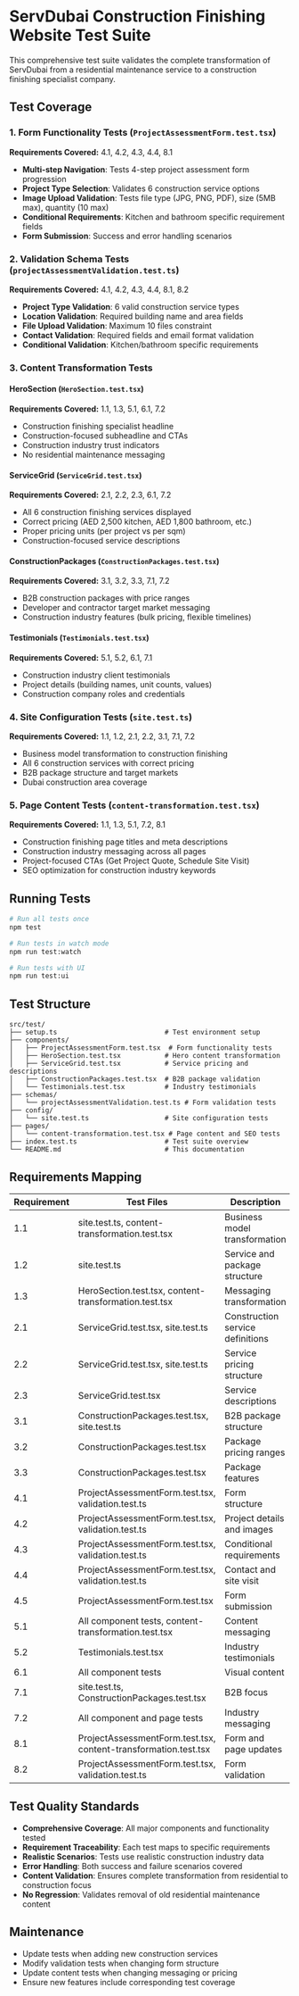# ServDubai Construction Finishing Website Test Suite

This comprehensive test suite validates the complete transformation of ServDubai from a residential maintenance service to a construction finishing specialist company.

## Test Coverage

### 1. Form Functionality Tests (`ProjectAssessmentForm.test.tsx`)

**Requirements Covered:** 4.1, 4.2, 4.3, 4.4, 8.1

- **Multi-step Navigation**: Tests 4-step project assessment form progression
- **Project Type Selection**: Validates 6 construction service options
- **Image Upload Validation**: Tests file type (JPG, PNG, PDF), size (5MB max), quantity (10 max)
- **Conditional Requirements**: Kitchen and bathroom specific requirement fields
- **Form Submission**: Success and error handling scenarios

### 2. Validation Schema Tests (`projectAssessmentValidation.test.ts`)

**Requirements Covered:** 4.1, 4.2, 4.3, 4.4, 8.1, 8.2

- **Project Type Validation**: 6 valid construction service types
- **Location Validation**: Required building name and area fields
- **File Upload Validation**: Maximum 10 files constraint
- **Contact Validation**: Required fields and email format validation
- **Conditional Validation**: Kitchen/bathroom specific requirements

### 3. Content Transformation Tests

#### HeroSection (`HeroSection.test.tsx`)
**Requirements Covered:** 1.1, 1.3, 5.1, 6.1, 7.2

- Construction finishing specialist headline
- Construction-focused subheadline and CTAs
- Construction industry trust indicators
- No residential maintenance messaging

#### ServiceGrid (`ServiceGrid.test.tsx`)
**Requirements Covered:** 2.1, 2.2, 2.3, 6.1, 7.2

- All 6 construction finishing services displayed
- Correct pricing (AED 2,500 kitchen, AED 1,800 bathroom, etc.)
- Proper pricing units (per project vs per sqm)
- Construction-focused service descriptions

#### ConstructionPackages (`ConstructionPackages.test.tsx`)
**Requirements Covered:** 3.1, 3.2, 3.3, 7.1, 7.2

- B2B construction packages with price ranges
- Developer and contractor target market messaging
- Construction industry features (bulk pricing, flexible timelines)

#### Testimonials (`Testimonials.test.tsx`)
**Requirements Covered:** 5.1, 5.2, 6.1, 7.1

- Construction industry client testimonials
- Project details (building names, unit counts, values)
- Construction company roles and credentials

### 4. Site Configuration Tests (`site.test.ts`)

**Requirements Covered:** 1.1, 1.2, 2.1, 2.2, 3.1, 7.1, 7.2

- Business model transformation to construction finishing
- All 6 construction services with correct pricing
- B2B package structure and target markets
- Dubai construction area coverage

### 5. Page Content Tests (`content-transformation.test.tsx`)

**Requirements Covered:** 1.1, 1.3, 5.1, 7.2, 8.1

- Construction finishing page titles and meta descriptions
- Construction industry messaging across all pages
- Project-focused CTAs (Get Project Quote, Schedule Site Visit)
- SEO optimization for construction industry keywords

## Running Tests

```bash
# Run all tests once
npm test

# Run tests in watch mode
npm run test:watch

# Run tests with UI
npm run test:ui
```

## Test Structure

```
src/test/
├── setup.ts                           # Test environment setup
├── components/
│   ├── ProjectAssessmentForm.test.tsx  # Form functionality tests
│   ├── HeroSection.test.tsx           # Hero content transformation
│   ├── ServiceGrid.test.tsx           # Service pricing and descriptions
│   ├── ConstructionPackages.test.tsx  # B2B package validation
│   └── Testimonials.test.tsx          # Industry testimonials
├── schemas/
│   └── projectAssessmentValidation.test.ts # Form validation tests
├── config/
│   └── site.test.ts                   # Site configuration tests
├── pages/
│   └── content-transformation.test.tsx # Page content and SEO tests
├── index.test.ts                      # Test suite overview
└── README.md                          # This documentation
```

## Requirements Mapping

| Requirement | Test Files | Description |
|-------------|------------|-------------|
| 1.1 | site.test.ts, content-transformation.test.tsx | Business model transformation |
| 1.2 | site.test.ts | Service and package structure |
| 1.3 | HeroSection.test.tsx, content-transformation.test.tsx | Messaging transformation |
| 2.1 | ServiceGrid.test.tsx, site.test.ts | Construction service definitions |
| 2.2 | ServiceGrid.test.tsx, site.test.ts | Service pricing structure |
| 2.3 | ServiceGrid.test.tsx | Service descriptions |
| 3.1 | ConstructionPackages.test.tsx, site.test.ts | B2B package structure |
| 3.2 | ConstructionPackages.test.tsx | Package pricing ranges |
| 3.3 | ConstructionPackages.test.tsx | Package features |
| 4.1 | ProjectAssessmentForm.test.tsx, validation.test.ts | Form structure |
| 4.2 | ProjectAssessmentForm.test.tsx, validation.test.ts | Project details and images |
| 4.3 | ProjectAssessmentForm.test.tsx, validation.test.ts | Conditional requirements |
| 4.4 | ProjectAssessmentForm.test.tsx, validation.test.ts | Contact and site visit |
| 4.5 | ProjectAssessmentForm.test.tsx | Form submission |
| 5.1 | All component tests, content-transformation.test.tsx | Content messaging |
| 5.2 | Testimonials.test.tsx | Industry testimonials |
| 6.1 | All component tests | Visual content |
| 7.1 | site.test.ts, ConstructionPackages.test.tsx | B2B focus |
| 7.2 | All component and page tests | Industry messaging |
| 8.1 | ProjectAssessmentForm.test.tsx, content-transformation.test.tsx | Form and page updates |
| 8.2 | ProjectAssessmentForm.test.tsx, validation.test.ts | Form validation |

## Test Quality Standards

- **Comprehensive Coverage**: All major components and functionality tested
- **Requirement Traceability**: Each test maps to specific requirements
- **Realistic Scenarios**: Tests use realistic construction industry data
- **Error Handling**: Both success and failure scenarios covered
- **Content Validation**: Ensures complete transformation from residential to construction focus
- **No Regression**: Validates removal of old residential maintenance content

## Maintenance

- Update tests when adding new construction services
- Modify validation tests when changing form structure
- Update content tests when changing messaging or pricing
- Ensure new features include corresponding test coverage
